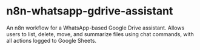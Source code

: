 # n8n-whatsapp-gdrive-assistant
An n8n workflow for a WhatsApp-based Google Drive assistant. Allows users to list, delete, move, and summarize files using chat commands, with all actions logged to Google Sheets.
